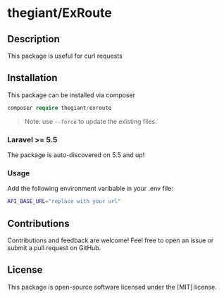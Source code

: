 # thegiant/ExRoute

## Description

This package is useful for curl requests

## Installation

This package can be installed via composer

``` php
composer require thegiant/exroute
```
> Note: use `--force` to update the existing files.

### Laravel >= 5.5

The package is auto-discovered on 5.5 and up!

### Usage


Add the following environment varibable in your .env file:

``` bash
API_BASE_URL="replace with your url"
```

## Contributions

Contributions and feedback are welcome! Feel free to open an issue or submit a pull request on GitHub.

## License

This package is open-source software licensed under the [MIT] license.
